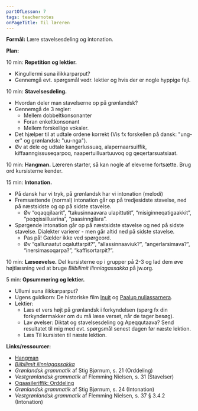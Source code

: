 ```yaml
---
partOfLesson: 7
tags: teachernotes
onPageTitle: Til læreren
---
```

**Formål:** Lære stavelsesdeling og intonation.

**Plan:**

10 min: **Repetition og lektier.**

- Kingullermi suna ilikkarparput?
- Gennemgå evt. spørgsmål vedr. lektier og hvis der er nogle hyppige fejl.

10 min: **Stavelsesdeling.**

- Hvordan deler man stavelserne op på grønlandsk?
- Gennemgå de 3 regler:
    - Mellem dobbeltkonsonanter
    - Foran enkeltkonsonant
    - Mellem forskellige vokaler.
- Det hjælper til at udtale ordene korrekt (Vis fx forskellen på dansk: "ung-er" og grønlandsk: "uu-nga").
- Øv at dele og udtale kangerlussuaq, alapernaarsuiffik, kiffaanngissuseqarpoq, naapertuilluartuuvoq og qeqertarsuatsiaat.

10 min: **Hangman.** Læreren starter, så kan nogle af eleverne fortsætte. Brug ord kursisterne kender.

15 min: **Intonation.**

- På dansk har vi tryk, på grønlandsk har vi intonation (melodi)
- Fremsættende (normal) intonation går op på tredjesidste stavelse, ned på næstsidste og op på sidste stavelse.
    - Øv “oqaqqilaarit”, “takusinnaavara ulapittutit”, “misiginneqatigaakkit”, “peqqissilluarina”, “paasinngilara”.
- Spørgende intonation går op på næstsidste stavelse og ned på sidste stavelse. Dialekter varierer - men går altid ned på sidste stavelse.
    - Pas på! Gælder ikke ved spørgeord.
    - Øv “qallunaatut oqaluttarpit?”, “allassinnaaviuk?”, “angerlarsimava?”, “inersimasoqarpa?”, “kaffisortarpit?”.

10 min: **Læseøvelse.** Del kursisterne op i grupper på 2-3 og lad dem øve højtlæsning ved at bruge _Biibilimit ilinniagassakka_ på jw.org.

5 min: **Opsummering og lektier.**

- Ullumi suna ilikkarparput?
- Ugens guldkorn: De historiske film [Inuit](https://www.danmarkpaafilm.dk/film/inuit) og [Paalup nuliassarnera](https://youtu.be/PviADLkfXo4?si=N0UCX2Rei5VaYpJt).
- Lektier:
    - Læs et vers højt på grønlandsk i forkyndelsen (spørg fx din forkyndermakker om du må læse verset, når de tager besøg).
    - Lav øvelser: Diktat og stavelsesdeling og Apeqqutaava? Send resultatet til mig med evt. spørgsmål senest dagen før næste lektion.
    - Læs Til kursisten til næste lektion.

**Links/ressourcer:**

- [Hangman](https://www.studieskolen.dk/da/level/digital-opslagsbog/paedagogisk-vaerktoejskasse/starters/hangman)
- [_Biibilimit ilinniagassakka_](https://www.jw.org/kl/biibilip-atoriaannaanera/meeqqanut/biibilimit-ilinniagassat/)
- _Grønlandsk grammatik_ af Stig Bjørnum, s. 21 (Orddeling)
- _Vestgrønlandsk grammatik_ af Flemming Nielsen, s. 31 (Stavelser)
- [Oqaasileriffik: Orddeling](https://oqaasileriffik.gl/da/vaerktoejer/orddeling-ved-ny-linje/)
- _Grønlandsk grammatik_ af Stig Bjørnum, s. 24 (Intonation)
- _Vestgrønlandsk grammatik_ af Flemming Nielsen, s. 37 § 3.4.2 (Intonation)